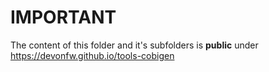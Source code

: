 # IMPORTANT

The content of this folder and it's subfolders is **public** under https://devonfw.github.io/tools-cobigen